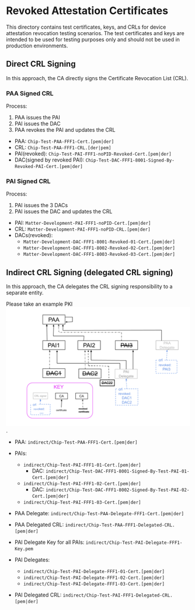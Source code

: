 # Revoked Attestation Certificates

This directory contains test certificates, keys, and CRLs for device attestation
revocation testing scenarios. The test certificates and keys are intended to be
used for testing purposes only and should not be used in production
environments.

## Direct CRL Signing

In this approach, the CA directly signs the Certificate Revocation List (CRL).

### PAA Signed CRL

Process:

1. PAA issues the PAI
2. PAI issues the DAC
3. PAA revokes the PAI and updates the CRL

-   PAA: `Chip-Test-PAA-FFF1-Cert.[pem|der]`
-   CRL: `Chip-Test-PAA-FFF1-CRL.[der|pem]`
-   PAI(revoked): `Chip-Test-PAI-FFF1-noPID-Revoked-Cert.[pem|der]`
-   DAC(signed by revoked PAI):
    `Chip-Test-DAC-FFF1-8001-Signed-By-Revoked-PAI-Cert.[pem|der]`

### PAI Signed CRL

Process:

1. PAI issues the 3 DACs
2. PAI issues the DAC and updates the CRL

-   PAI: `Matter-Development-PAI-FFF1-noPID-Cert.[pem|der]`
-   CRL: `Matter-Development-PAI-FFF1-noPID-CRL.[pem|der]`
-   DACs(revoked):
    -   `Matter-Development-DAC-FFF1-8001-Revoked-01-Cert.[pem|der]`
    -   `Matter-Development-DAC-FFF1-8002-Revoked-02-Cert.[pem|der]`
    -   `Matter-Development-DAC-FFF1-8003-Revoked-03-Cert.[pem|der]`

## Indirect CRL Signing (delegated CRL signing)

In this approach, the CA delegates the CRL signing responsibility to a separate
entity.

Please take an example PKI ![Indirect CRL Signing](indirect/indirect-crl.png).

-   PAA: `indirect/Chip-Test-PAA-FFF1-Cert.[pem|der]`
-   PAIs:
    -   `indirect/Chip-Test-PAI-FFF1-01-Cert.[pem|der]`
        -   DAC:
            `indirect/Chip-Test-DAC-FFF1-8001-Signed-By-Test-PAI-01-Cert.[pem|der]`
    -   `indirect/Chip-Test-PAI-FFF1-02-Cert.[pem|der]`
        -   DAC:
            `indirect/Chip-Test-DAC-FFF1-8002-Signed-By-Test-PAI-02-Cert.[pem|der]`
    -   `indirect/Chip-Test-PAI-FFF1-03-Cert.[pem|der]`
-   PAA Delegate: `indirect/Chip-Test-PAA-Delegate-FFF1-Cert.[pem|der]`
-   PAA Delegated CRL: `indirect/Chip-Test-PAA-FFF1-Delegated-CRL.[pem|der]`

-   PAI Delegate Key for all PAIs:
    `indirect/Chip-Test-PAI-Delegate-FFF1-Key.pem`
-   PAI Delegates:

    -   `indirect/Chip-Test-PAI-Delegate-FFF1-01-Cert.[pem|der]`
    -   `indirect/Chip-Test-PAI-Delegate-FFF1-02-Cert.[pem|der]`
    -   `indirect/Chip-Test-PAI-Delegate-FFF1-03-Cert.[pem|der]`

-   PAI Delegated CRL: `indirect/Chip-Test-PAI-FFF1-Delegated-CRL.[pem|der]`
